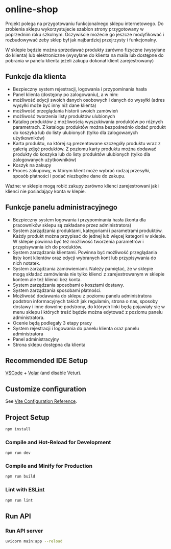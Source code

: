 # online-shop

Projekt polega na przygotowaniu funkcjonalnego sklepu internetowego. Do zrobienia sklepu wykorzystujecie szablon strony przygotowany w poprzednim roku szkolnym. Oczywiście możecie go jeszcze modyfikować i rozbudowywać żeby sklep był jak najbardziej przejrzysty i funkcjonalny. 

W sklepie będzie można sprzedawać produkty zarówno fizyczne (wysyłane do klienta) lub elektroniczne (wysyłane do klienta na maila lub dostępne do pobrania w panelu klienta jeżeli zakupu dokonał klient zarejestrowany)

## Funkcje dla klienta

- Bezpieczny system rejestracji, logowania i przypominania hasła
- Panel klienta (dostępny po zalogowaniu), a w nim:
- możliwość edycji swoich danych osobowych i danych do wysyłki (adres wysyłki może być inny niż dane klienta)
- możliwość przeglądania historii swoich zamówień
- możliwość tworzenia listy produktów ulubionych
- Katalog produktów z możliwością wyszukiwania produktów po różnych parametrach. Z katalogu produktów można bezpośrednio dodać produkt do koszyka lub do listy ulubionych (tylko dla zalogowanych użytkowników)
- Karta produktu, na której są prezentowane szczegóły produktu wraz z galerią zdjęć produktów. Z poziomu karty produktu można dodawać produkty do koszyka lub do listy produktów ulubionych (tylko dla zalogowanych użytkowników)
- Koszyk na zakupy
- Proces zakupowy, w którym klient może wybrać rodzaj przesyłki, sposób płatności i podać niezbędne dane do zakupu.

Ważne: w sklepie mogą robić zakupy zarówno klienci zarejestrowani jak i klienci nie posiadający konta w klepie. 

## Funkcje panelu administracyjnego

- Bezpieczny system logowania i przypominania hasła (konta dla pracowników sklepu są zakładane przez administratora) 
- System zarządzania produktami, kategoriami i parametrami produktów. Każdy produkt można przypisać do jednej lub więcej kategorii w sklepie. W sklepie powinna być też możliwość tworzenia parametrów i przypisywania ich do produktów.
- System zarządzania klientami. Powinna być możliwość przeglądania listy kont klientów oraz edycji wybranych kont lub przypisywania do nich notatek.
- System zarządzania zamówieniami. Należy pamiętać, że w sklepie mogą składać zamówienia nie tylko klienci z zarejestrowanym w sklepie kontem ale też klienci bez konta. 
- System zarządzania sposobami o kosztami dostawy. 
- System zarządzania sposobami płatności. 
- Możliwość dodawania do sklepu z poziomu panelu administratora podstron informacyjnych takich jak regulamin, strona o nas, sposoby dostawy i inne dowolne podstrony, do których linki będą pojawiały się w menu sklepu i których treść będzie można edytować z poziomu panelu administratora. 
- Ocenie będą podlegały 3 etapy pracy
- System rejestracji i logowania do panelu klienta oraz panelu administratora
- Panel administracyjny
- Strona sklepu dostępna dla klienta

## Recommended IDE Setup

[VSCode](https://code.visualstudio.com/) + [Volar](https://marketplace.visualstudio.com/items?itemName=Vue.volar) (and disable Vetur).

## Customize configuration

See [Vite Configuration Reference](https://vitejs.dev/config/).

## Project Setup

```sh
npm install
```

### Compile and Hot-Reload for Development

```sh
npm run dev
```

### Compile and Minify for Production

```sh
npm run build
```

### Lint with [ESLint](https://eslint.org/)

```sh
npm run lint
```

## Run API

### Run API server

```sh
uvicorn main:app --reload
```